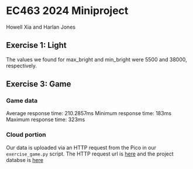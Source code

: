 # EC463 2024 Miniproject
Howell Xia and Harlan Jones

## Exercise 1: Light
The values we found for max_bright and min_bright were 5500 and 38000, respectively.

## Exercise 3: Game

### Game data
Average response time: 210.2857ms
Minimum response time: 183ms
Maximum response time: 323ms

### Cloud portion
Our data is uploaded via an HTTP request from the Pico in our `exercise_game.py` script. The HTTP request url is [here](https://firestore.googleapis.com/v1/projects/senior-design-mini-2/databases/(default)/documents/scores) and the project databse is [here](https://console.firebase.google.com/u/1/project/senior-design-mini-2/firestore/databases/-default-/data)

